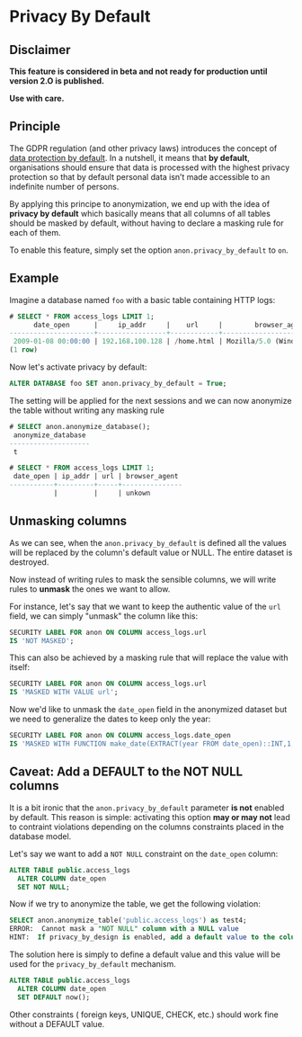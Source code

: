 Privacy By Default
===============================================================================

Disclaimer
--------------------------------------------------------------------------------

**This feature is considered in beta and not ready for production until version
2.O is published.**

**Use with care.**

Principle
--------------------------------------------------------------------------------

The GDPR regulation (and other privacy laws) introduces the concept of
[data protection by default]. In a nutshell, it means that **by default**,
organisations should ensure that data is processed with the highest privacy
protection so that by default personal data isn’t made accessible to an
indefinite number of persons.

By applying this principe to anonymization, we end up with the idea of **privacy
by default** which basically means that all columns of all tables should be
masked by default, without having to declare a masking rule for each of them.

To enable this feature, simply set the option `anon.privacy_by_default` to `on`.

[data protection by default]: https://ec.europa.eu/info/law/law-topic/data-protection/reform/rules-business-and-organisations/obligations/what-does-data-protection-design-and-default-mean_en

Example
--------------------------------------------------------------------------------

Imagine a database named `foo` with a basic table containing HTTP logs:

```sql
# SELECT * FROM access_logs LIMIT 1;
      date_open      |     ip_addr     |    url     |        browser_agent
---------------------+-----------------+------------+------------------------------
 2009-01-08 00:00:00 | 192.168.100.128 | /home.html | Mozilla/5.0 (Windows; en_US)
(1 row)
```

Now let's activate privacy by default:

```sql
ALTER DATABASE foo SET anon.privacy_by_default = True;
```

The setting will be applied for the next sessions and we can now anonymize the
table without writing any masking rule

```sql
# SELECT anon.anonymize_database();
 anonymize_database
--------------------
 t

# SELECT * FROM access_logs LIMIT 1;
 date_open | ip_addr | url | browser_agent
-----------+---------+-----+---------------
           |         |     | unkown
```


Unmasking columns
--------------------------------------------------------------------------------

As we can see, when the `anon.privacy_by_default` is defined all the values will
be replaced by the column's default value or NULL. The entire dataset is
destroyed.

Now instead of writing rules to mask the sensible columns, we will write rules
to **unmask** the ones we want to allow.

For instance, let's say that we want to keep the authentic value of the `url`
field, we can simply "unmask" the column like this:

```sql
SECURITY LABEL FOR anon ON COLUMN access_logs.url
IS 'NOT MASKED';
```

This can also be achieved by a masking rule that will replace the value with
itself:

```sql
SECURITY LABEL FOR anon ON COLUMN access_logs.url
IS 'MASKED WITH VALUE url';
```

Now we'd like to unmask the `date_open` field in the anonymized dataset but
we need to generalize the dates to keep only the year:

```sql
SECURITY LABEL FOR anon ON COLUMN access_logs.date_open
IS 'MASKED WITH FUNCTION make_date(EXTRACT(year FROM date_open)::INT,1,1)';
```



Caveat: Add a DEFAULT to the NOT NULL columns
--------------------------------------------------------------------------------

It is a bit ironic that the `anon.privacy_by_default` parameter **is not**
enabled by default. This reason is simple: activating this option **may or may
not** lead to contraint violations depending on the columns constraints placed
in the database model.

Let's say we want to add a `NOT NULL` constraint on the `date_open` column:

```sql
ALTER TABLE public.access_logs
  ALTER COLUMN date_open
  SET NOT NULL;
```

Now if we try to anonymize the table, we get the following violation:

```sql
SELECT anon.anonymize_table('public.access_logs') as test4;
ERROR:  Cannot mask a "NOT NULL" column with a NULL value
HINT:  If privacy_by_design is enabled, add a default value to the column
```

The solution here is simply to define a default value and this value will be
used for the `privacy_by_default` mechanism.

```sql
ALTER TABLE public.access_logs
  ALTER COLUMN date_open
  SET DEFAULT now();
```

Other constraints ( foreign keys, UNIQUE, CHECK, etc.) should work fine without
a DEFAULT value.


